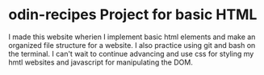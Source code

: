 # odin-recipes Project for basic HTML
I made this website wherien I implement basic html elements and make an
organized file structure for a website. I also practice using git and 
bash on the terminal. I can't wait to continue advancing and use css
for styling my hmtl websites and javascript for manipulating the DOM.
